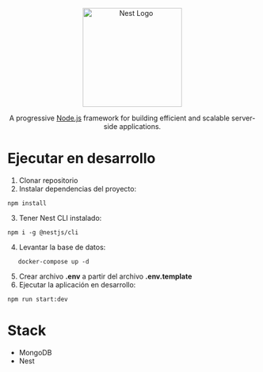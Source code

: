 <p align="center">
  <a href="http://nestjs.com/" target="blank"><img src="https://nestjs.com/img/logo-small.svg" width="200" alt="Nest Logo" /></a>
</p>

[circleci-image]: https://img.shields.io/circleci/build/github/nestjs/nest/master?token=abc123def456
[circleci-url]: https://circleci.com/gh/nestjs/nest

  <p align="center">A progressive <a href="http://nodejs.org" target="_blank">Node.js</a> framework for building efficient and scalable server-side applications.</p>

# Ejecutar en desarrollo
1. Clonar repositorio
2. Instalar dependencias del proyecto: 
```
npm install
```
3. Tener Nest CLI instalado: 
```
npm i -g @nestjs/cli
```
4. Levantar la base de datos: 
```
   docker-compose up -d
```
5. Crear archivo __.env__ a partir del archivo __.env.template__
6. Ejecutar la aplicación en desarrollo:
```
npm run start:dev
```
# Stack
* MongoDB
* Nest